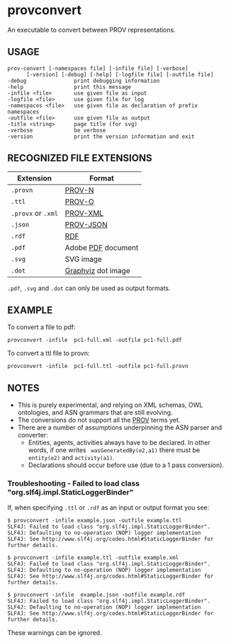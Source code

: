# provconvert

An executable to convert between PROV representations.

## USAGE

````
prov-convert [-namespaces file] [-infile file] [-verbose]
      [-version] [-debug] [-help] [-logfile file] [-outfile file]
-debug               print debugging information
-help                print this message
-infile <file>       use given file as input
-logfile <file>      use given file for log
-namespaces <file>   use given file as declaration of prefix namespaces
-outfile <file>      use given file as output
-title <string>      page title (for svg)
-verbose             be verbose
-version             print the version information and exit
````

## RECOGNIZED FILE EXTENSIONS

| Extension          | Format |
| ------------------ | ------ |
| `.provn`           | [PROV-N](http://www.w3.org/TR/prov-n/) |
| `.ttl`             | [PROV-O](http://www.w3.org/TR/prov-o/) |
| `.provx` or `.xml` | [PROV-XML](http://www.w3.org/TR/prov-xml/) |
| `.json`            | [PROV-JSON](http://www.w3.org/Submission/2013/SUBM-prov-json-20130424/) |
| `.rdf`             | [RDF](http://www.w3.org/RDF/) |
| `.pdf`             | Adobe [PDF](https://get.adobe.com/uk/reader/) document |
| `.svg`             | SVG image | 
| `.dot`             | [Graphviz](http://www.graphviz.org/) dot image |

`.pdf`, `.svg` and `.dot` can only be used as output formats.

## EXAMPLE

To convert a file to pdf:

````
provconvert -infile  pc1-full.xml -outfile pc1-full.pdf
````

To convert a ttl file to provn:

````
provconvert -infile  pc1-full.ttl -outfile pc1-full.provn
````

## NOTES

* This is purely experimental, and relying on XML schemas, OWL ontologies, and ASN grammars that are still evolving.
* The conversions do not support all the [PROV](http://www.w3.org/TR/prov-overview/) terms yet.
* There are a number of assumptions underpinning the ASN parser and converter:
  - Entities, agents, activities always have to be declared. In other words, if one writes 
    ` wasGeneratedBy(e2,a1)` there must be `entity(e2)` and `activity(a1)`.
  - Declarations should occur before use (due to a 1 pass conversion).

### Troubleshooting - Failed to load class "org.slf4j.impl.StaticLoggerBinder"

If, when specifying `.ttl` or `.rdf` as an input or output format you see:

````
$ provconvert -infile example.json -outfile example.ttl
SLF4J: Failed to load class "org.slf4j.impl.StaticLoggerBinder".
SLF4J: Defaulting to no-operation (NOP) logger implementation
SLF4J: See http://www.slf4j.org/codes.html#StaticLoggerBinder for further details.

$ provconvert -infile example.ttl -outfile example.xml
SLF4J: Failed to load class "org.slf4j.impl.StaticLoggerBinder".
SLF4J: Defaulting to no-operation (NOP) logger implementation
SLF4J: See http://www.slf4j.org/codes.html#StaticLoggerBinder for further details.

$ provconvert -infile  example.json -outfile example.rdf
SLF4J: Failed to load class "org.slf4j.impl.StaticLoggerBinder".
SLF4J: Defaulting to no-operation (NOP) logger implementation
SLF4J: See http://www.slf4j.org/codes.html#StaticLoggerBinder for further details.
````

These warnings can be ignored.
